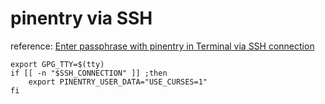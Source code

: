 # pinentry via SSH

reference: [Enter passphrase with pinentry in Terminal via SSH connection](https://gpgtools.tenderapp.com/kb/faq/enter-passphrase-with-pinentry-in-terminal-via-ssh-connection)

```shell
export GPG_TTY=$(tty)
if [[ -n "$SSH_CONNECTION" ]] ;then
    export PINENTRY_USER_DATA="USE_CURSES=1"
fi
```

